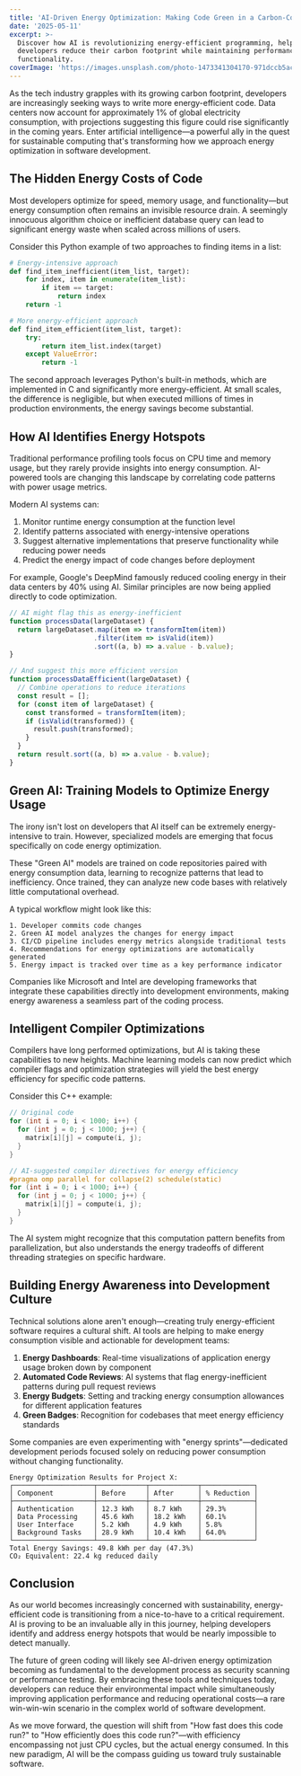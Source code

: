 ```yaml
---
title: 'AI-Driven Energy Optimization: Making Code Green in a Carbon-Conscious World'
date: '2025-05-11'
excerpt: >-
  Discover how AI is revolutionizing energy-efficient programming, helping
  developers reduce their carbon footprint while maintaining performance and
  functionality.
coverImage: 'https://images.unsplash.com/photo-1473341304170-971dccb5ac1e'
---
```

As the tech industry grapples with its growing carbon footprint, developers are increasingly seeking ways to write more energy-efficient code. Data centers now account for approximately 1% of global electricity consumption, with projections suggesting this figure could rise significantly in the coming years. Enter artificial intelligence—a powerful ally in the quest for sustainable computing that's transforming how we approach energy optimization in software development.

## The Hidden Energy Costs of Code

Most developers optimize for speed, memory usage, and functionality—but energy consumption often remains an invisible resource drain. A seemingly innocuous algorithm choice or inefficient database query can lead to significant energy waste when scaled across millions of users.

Consider this Python example of two approaches to finding items in a list:

```python
# Energy-intensive approach
def find_item_inefficient(item_list, target):
    for index, item in enumerate(item_list):
        if item == target:
            return index
    return -1

# More energy-efficient approach
def find_item_efficient(item_list, target):
    try:
        return item_list.index(target)
    except ValueError:
        return -1
```

The second approach leverages Python's built-in methods, which are implemented in C and significantly more energy-efficient. At small scales, the difference is negligible, but when executed millions of times in production environments, the energy savings become substantial.

## How AI Identifies Energy Hotspots

Traditional performance profiling tools focus on CPU time and memory usage, but they rarely provide insights into energy consumption. AI-powered tools are changing this landscape by correlating code patterns with power usage metrics.

Modern AI systems can:

1. Monitor runtime energy consumption at the function level
2. Identify patterns associated with energy-intensive operations
3. Suggest alternative implementations that preserve functionality while reducing power needs
4. Predict the energy impact of code changes before deployment

For example, Google's DeepMind famously reduced cooling energy in their data centers by 40% using AI. Similar principles are now being applied directly to code optimization.

```javascript
// AI might flag this as energy-inefficient
function processData(largeDataset) {
  return largeDataset.map(item => transformItem(item))
                     .filter(item => isValid(item))
                     .sort((a, b) => a.value - b.value);
}

// And suggest this more efficient version
function processDataEfficient(largeDataset) {
  // Combine operations to reduce iterations
  const result = [];
  for (const item of largeDataset) {
    const transformed = transformItem(item);
    if (isValid(transformed)) {
      result.push(transformed);
    }
  }
  return result.sort((a, b) => a.value - b.value);
}
```

## Green AI: Training Models to Optimize Energy Usage

The irony isn't lost on developers that AI itself can be extremely energy-intensive to train. However, specialized models are emerging that focus specifically on code energy optimization.

These "Green AI" models are trained on code repositories paired with energy consumption data, learning to recognize patterns that lead to inefficiency. Once trained, they can analyze new code bases with relatively little computational overhead.

A typical workflow might look like this:

```text
1. Developer commits code changes
2. Green AI model analyzes the changes for energy impact
3. CI/CD pipeline includes energy metrics alongside traditional tests
4. Recommendations for energy optimizations are automatically generated
5. Energy impact is tracked over time as a key performance indicator
```

Companies like Microsoft and Intel are developing frameworks that integrate these capabilities directly into development environments, making energy awareness a seamless part of the coding process.

## Intelligent Compiler Optimizations

Compilers have long performed optimizations, but AI is taking these capabilities to new heights. Machine learning models can now predict which compiler flags and optimization strategies will yield the best energy efficiency for specific code patterns.

Consider this C++ example:

```cpp
// Original code
for (int i = 0; i < 1000; i++) {
  for (int j = 0; j < 1000; j++) {
    matrix[i][j] = compute(i, j);
  }
}

// AI-suggested compiler directives for energy efficiency
#pragma omp parallel for collapse(2) schedule(static)
for (int i = 0; i < 1000; i++) {
  for (int j = 0; j < 1000; j++) {
    matrix[i][j] = compute(i, j);
  }
}
```

The AI system might recognize that this computation pattern benefits from parallelization, but also understands the energy tradeoffs of different threading strategies on specific hardware.

## Building Energy Awareness into Development Culture

Technical solutions alone aren't enough—creating truly energy-efficient software requires a cultural shift. AI tools are helping to make energy consumption visible and actionable for development teams:

1. **Energy Dashboards**: Real-time visualizations of application energy usage broken down by component
2. **Automated Code Reviews**: AI systems that flag energy-inefficient patterns during pull request reviews
3. **Energy Budgets**: Setting and tracking energy consumption allowances for different application features
4. **Green Badges**: Recognition for codebases that meet energy efficiency standards

Some companies are even experimenting with "energy sprints"—dedicated development periods focused solely on reducing power consumption without changing functionality.

```text
Energy Optimization Results for Project X:
┌────────────────────┬────────────┬────────────┬─────────────┐
│ Component          │ Before     │ After      │ % Reduction │
├────────────────────┼────────────┼────────────┼─────────────┤
│ Authentication     │ 12.3 kWh   │ 8.7 kWh    │ 29.3%       │
│ Data Processing    │ 45.6 kWh   │ 18.2 kWh   │ 60.1%       │
│ User Interface     │ 5.2 kWh    │ 4.9 kWh    │ 5.8%        │
│ Background Tasks   │ 28.9 kWh   │ 10.4 kWh   │ 64.0%       │
└────────────────────┴────────────┴────────────┴─────────────┘
Total Energy Savings: 49.8 kWh per day (47.3%)
CO₂ Equivalent: 22.4 kg reduced daily
```

## Conclusion

As our world becomes increasingly concerned with sustainability, energy-efficient code is transitioning from a nice-to-have to a critical requirement. AI is proving to be an invaluable ally in this journey, helping developers identify and address energy hotspots that would be nearly impossible to detect manually.

The future of green coding will likely see AI-driven energy optimization becoming as fundamental to the development process as security scanning or performance testing. By embracing these tools and techniques today, developers can reduce their environmental impact while simultaneously improving application performance and reducing operational costs—a rare win-win-win scenario in the complex world of software development.

As we move forward, the question will shift from "How fast does this code run?" to "How efficiently does this code run?"—with efficiency encompassing not just CPU cycles, but the actual energy consumed. In this new paradigm, AI will be the compass guiding us toward truly sustainable software.
